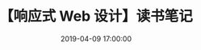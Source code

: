 ---
title: 【响应式 Web 设计】读书笔记 
permalink: responsive-web-design-reading-notes 
date: 2019-04-09 17:00:00
comments: true
toc: true
tags:
   - html
   - reading-notes
description:
---